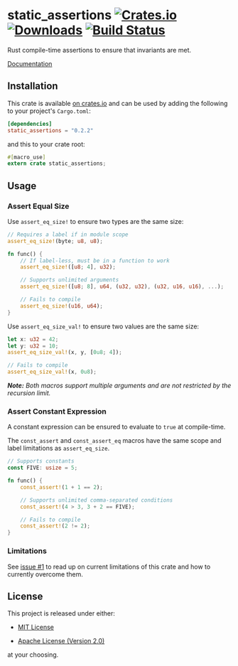 # static_assertions [![Crates.io][crate-badge] ![Downloads][crate-dl]][crate] [![Build Status][travis-badge]][travis]

Rust compile-time assertions to ensure that invariants are met.

[Documentation][crate-doc]

## Installation

This crate is available [on crates.io][crate] and can be used by adding the
following to your project's `Cargo.toml`:

```toml
[dependencies]
static_assertions = "0.2.2"
```

and this to your crate root:

```rust
#[macro_use]
extern crate static_assertions;
```

## Usage

### Assert Equal Size

Use `assert_eq_size!` to ensure two types are the same size:

```rust
// Requires a label if in module scope
assert_eq_size!(byte; u8, u8);

fn func() {
    // If label-less, must be in a function to work
    assert_eq_size!([u8; 4], u32);

    // Supports unlimited arguments
    assert_eq_size!([u8; 8], u64, (u32, u32), (u32, u16, u16), ...);

    // Fails to compile
    assert_eq_size!(u16, u64);
}

```

Use `assert_eq_size_val!` to ensure two values are the same size:

```rust
let x: u32 = 42;
let y: u32 = 10;
assert_eq_size_val!(x, y, [0u8; 4]);

// Fails to compile
assert_eq_size_val!(x, 0u8);
```

_**Note:** Both macros support multiple arguments and are not restricted by the recursion limit._

### Assert Constant Expression

A constant expression can be ensured to evaluate to `true` at compile-time.

The `const_assert` and `const_assert_eq` macros have the same scope and label
limitations as `assert_eq_size`.

```rust
// Supports constants
const FIVE: usize = 5;

fn func() {
    const_assert!(1 + 1 == 2);

    // Supports unlimited comma-separated conditions
    const_assert!(4 > 3, 3 + 2 == FIVE);

    // Fails to compile
    const_assert!(2 != 2);
}
```

### Limitations

See [issue #1](https://github.com/nvzqz/static-assertions-rs/issues/1) to read
up on current limitations of this crate and how to currently overcome them.

## License

This project is released under either:

- [MIT License][license-mit]

- [Apache License (Version 2.0)][license-apache]

at your choosing.

[crate]:       https://crates.io/crates/static_assertions
[crate-dl]:    https://img.shields.io/crates/d/static_assertions.svg
[crate-doc]:   https://docs.rs/static_assertions/
[crate-badge]: https://img.shields.io/crates/v/static_assertions.svg

[travis]:       https://travis-ci.org/nvzqz/static-assertions-rs
[travis-badge]: https://travis-ci.org/nvzqz/static-assertions-rs.svg?branch=master

[license-mit]:    https://github.com/nvzqz/static-assertions-rs/blob/master/LICENSE-MIT
[license-apache]: https://github.com/nvzqz/static-assertions-rs/blob/master/LICENSE-APACHE
